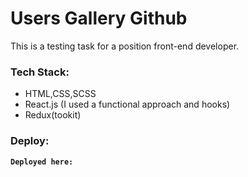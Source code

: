 # Users Gallery Github


This is a testing task for a position front-end developer.

### Tech Stack:

- HTML,CSS,SCSS
- React.js (I used a functional approach and hooks)
- Redux(tookit)


### Deploy:

**`Deployed here:`** 